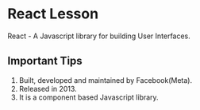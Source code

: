 # React Lesson

React - A Javascript library for building User Interfaces.

## Important Tips

1. Built, developed and maintained by Facebook(Meta).
2. Released in 2013.
3. It is a component based Javascript library.
